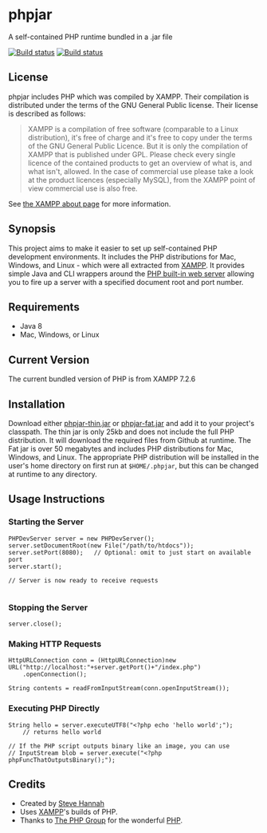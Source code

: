 # phpjar

A self-contained PHP runtime bundled in a .jar file

[![Build status](https://ci.appveyor.com/api/projects/status/ylt92ykea1oaaj0k?svg=true)](https://ci.appveyor.com/project/shannah/phpjar)
[![Build status](https://travis-ci.org/shannah/phpjar.svg?branch=master)](https://travis-ci.org/shannah/phpjar)


## License

phpjar includes PHP which was compiled by XAMPP.  Their compilation is distributed under the terms of the GNU General Public license.  Their license is described as follows:

> XAMPP is a compilation of free software (comparable to a Linux distribution), it's free of charge and it's free to copy under the terms of the GNU General Public Licence. But it is only the compilation of XAMPP that is published under GPL. Please check every single licence of the contained products to get an overview of what is, and what isn't, allowed. In the case of commercial use please take a look at the product licences (especially MySQL), from the XAMPP point of view commercial use is also free.

See [the XAMPP about page](https://www.apachefriends.org/about.html) for more information.

## Synopsis

This project aims to make it easier to set up self-contained PHP development environments. It includes the PHP distributions for Mac, Windows, and Linux - which were all extracted
from [XAMPP](https://www.apachefriends.org/index.html).  It provides simple Java and CLI wrappers around the [PHP built-in web server](http://php.net/manual/en/features.commandline.webserver.php) allowing you to fire up a server with a specified document root and port number.  

## Requirements

* Java 8
* Mac, Windows, or Linux

## Current Version

The current bundled version of PHP is from XAMPP 7.2.6

## Installation

Download either [phpjar-thin.jar](bin/phpjar-thin.jar) or [phpjar-fat.jar](bin/phpjar-fat.jar) and add it to your project's classpath.  The thin jar is only 25kb and does not include the full PHP distribution.  It will download the required files from Github at runtime.  The Fat jar is over 50 megabytes and includes PHP distributions for Mac, Windows, and Linux.  The appropriate PHP distribution will be installed in the user's home directory on first run at `$HOME/.phpjar`, but this can be changed at runtime to any directory.


## Usage Instructions


### Starting the Server 

~~~~
PHPDevServer server = new PHPDevServer();
server.setDocumentRoot(new File("/path/to/htdocs"));
server.setPort(8080);	// Optional: omit to just start on available port
server.start();
	
// Server is now ready to receive requests
	
~~~~

### Stopping the Server

~~~~
server.close();
~~~~

### Making HTTP Requests

~~~~
HttpURLConnection conn = (HttpURLConnection)new URL("http://localhost:"+server.getPort()+"/index.php")
	.openConnection();

String contents = readFromInputStream(conn.openInputStream());
~~~~

### Executing PHP Directly

~~~~
String hello = server.executeUTF8("<?php echo 'hello world';");
	// returns hello world

// If the PHP script outputs binary like an image, you can use
// InputStream blob = server.execute("<?php phpFuncThatOutputsBinary();");

~~~~

## Credits

* Created by [Steve Hannah](http://www.sjhannah.com)
* Uses [XAMPP](https://www.apachefriends.org/index.html)'s builds of PHP.
* Thanks to [The PHP Group](http://php.net/copyright.php) for the wonderful [PHP](http://www.php.net).
	



	
	